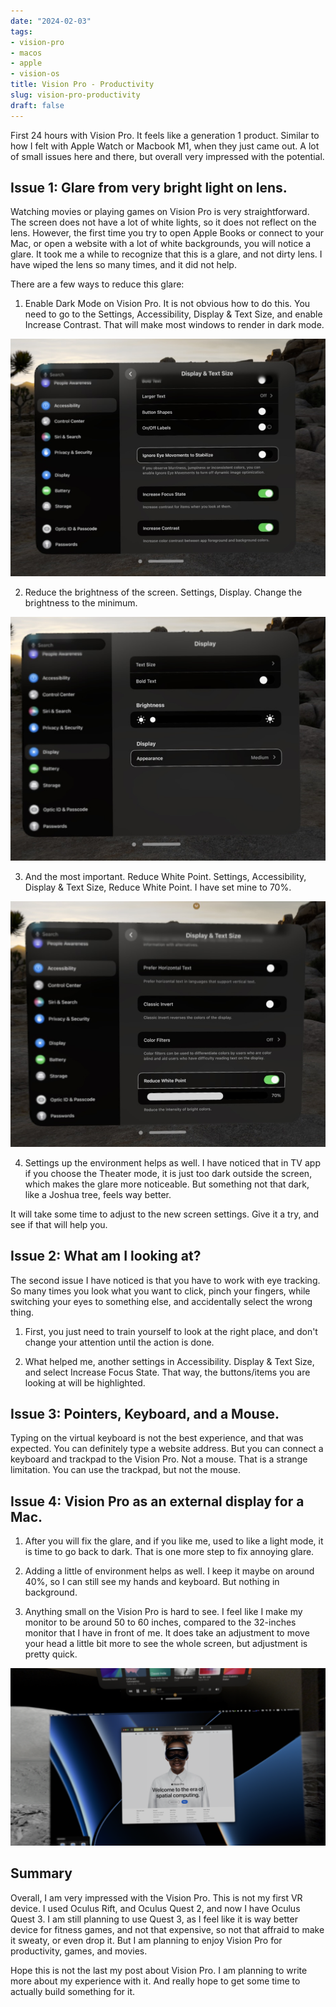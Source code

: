 ```yaml
---
date: "2024-02-03"
tags:
- vision-pro
- macos
- apple
- vision-os
title: Vision Pro - Productivity
slug: vision-pro-productivity
draft: false
---
```


First 24 hours with Vision Pro. It feels like a generation 1 product. Similar to how I felt with Apple Watch or Macbook M1,
when they just came out. A lot of small issues here and there, but overall very impressed with the potential.

## Issue 1: Glare from very bright light on lens. 

Watching movies or playing games on Vision Pro is very straightforward. The screen does not have a lot of white lights, so
it does not reflect on the lens. However, the first time you try to open Apple Books or connect to your Mac, or open a website
with a lot of white backgrounds, you will notice a glare. It took me a while to recognize that this is a glare, and not
dirty lens. I have wiped the lens so many times, and it did not help.

There are a few ways to reduce this glare:

1. Enable Dark Mode on Vision Pro. It is not obvious how to do this. You need to go to the Settings, Accessibility, 
Display & Text Size, and enable Increase Contrast. That will make most windows to render in dark mode.

![Vision Pro Dark Mode](./contrast.jpeg)

2. Reduce the brightness of the screen. Settings, Display. Change the brightness to the minimum.

![Vision Pro Dark Mode](./brightness.jpeg)

3. And the most important. Reduce White Point. Settings, Accessibility, Display & Text Size, Reduce White Point. I have
set mine to 70%.
   
![Reduce White Point](./reduce_white_point.jpeg)

4. Settings up the environment helps as well. I have noticed that in TV app if you choose the Theater mode, it is just
too dark outside the screen, which makes the glare more noticeable. But something not that dark, like a Joshua tree, feels
way better. 

It will take some time to adjust to the new screen settings. Give it a try, and see if that will help you. 

## Issue 2: What am I looking at?

The second issue I have noticed is that you have to work with eye tracking. So many times you look what you want to click, 
pinch your fingers, while switching your eyes to something else, and accidentally select the wrong thing. 

1. First, you just need to train yourself to look at the right place, and don't change your attention until the action is done.

2. What helped me, another settings in Accessibility. Display & Text Size, and select Increase Focus State. That way,
the buttons/items you are looking at will be highlighted.

## Issue 3: Pointers, Keyboard, and a Mouse.

Typing on the virtual keyboard is not the best experience, and that was expected. You can definitely type a website address.
But you can connect a keyboard and trackpad to the Vision Pro. Not a mouse. That is a strange limitation. You can use
the trackpad, but not the mouse. 

## Issue 4: Vision Pro as an external display for a Mac.

1. After you will fix the glare, and if you like me, used to like a light mode, it is time to go back to dark. That is one
more step to fix annoying glare. 

2. Adding a little of environment helps as well. I keep it maybe on around 40%, so I can still see my hands and keyboard.
But nothing in background.

3. Anything small on the Vision Pro is hard to see. I feel like I make my monitor to be around 50 to 60 inches, compared 
to the 32-inches monitor that I have in front of me. It does take an adjustment to move your head a little bit more to see
the whole screen, but adjustment is pretty quick.

![macOS](./mac.PNG)

## Summary

Overall, I am very impressed with the Vision Pro. This is not my first VR device. I used Oculus Rift, and Oculus Quest 2,
and now I have Oculus Quest 3. I am still planning to use Quest 3, as I feel like it is way better device for fitness games, 
and not that expensive, so not that affraid to make it sweaty, or even drop it. But I am planning to enjoy Vision Pro
for productivity, games, and movies.

Hope this is not the last my post about Vision Pro. I am planning to write more about my experience with it. And really
hope to get some time to actually build something for it.

